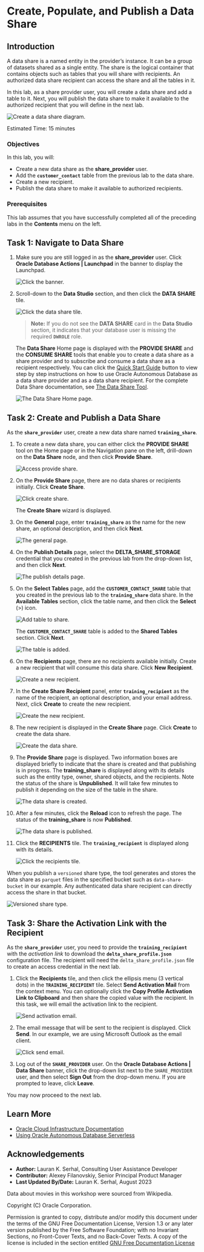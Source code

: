 # Create, Populate, and Publish a Data Share

## Introduction

A data share is a named entity in the provider’s instance. It can be a group of datasets shared as a single entity. The share is the logical container that contains objects such as tables that you will share with recipients. An authorized data share recipient can  access the share and all the tables in it.

In this lab, as a share provider user, you will create a data share and add a table to it. Next, you will publish the data share to make it available to the authorized recipient that you will define in the next lab.

 ![Create a data share diagram.](images/data-share-diagram.png)

Estimated Time: 15 minutes

### Objectives

In this lab, you will:

* Create a new data share as the **share_provider** user.
* Add the **`customer_contact`** table from the previous lab to the data share.
* Create a new recipient.
* Publish the data share to make it available to authorized recipients.

### Prerequisites

This lab assumes that you have successfully completed all of the preceding labs in the **Contents** menu on the left.

## Task 1: Navigate to Data Share

1. Make sure you are still logged in as the **share_provider** user. Click **Oracle Database Actions | Launchpad** in the banner to display the Launchpad.

    ![Click the banner.](./images/click-banner.png " ")

2. Scroll-down to the **Data Studio** section, and then click the **DATA SHARE** tile.

     ![Click the data share tile.](./images/click-data-share.png " ")

     >**Note:** If you do not see the **DATA SHARE** card in the **Data Studio** section, it indicates that your database user is missing the required **`DWROLE`** role.

     The **Data Share** Home page is displayed with the **PROVIDE SHARE** and the **CONSUME SHARE** tools that enable you to create a data share as a share provider and to subscribe and consume a data share as a recipient respectively. You can click the [Quick Start Guide](https://docs.oracle.com/en/database/oracle/sql-developer-web/sdwfd/index.html) button to view step by step instructions on how to use Oracle Autonomous Database as a data share provider and as a data share recipient. For the complete Data Share documentation, see [The Data Share Tool](https://docs.oracle.com/en/cloud/paas/autonomous-database/adbsa/adp-data-share-tool.html#GUID-7EECE78B-336D-4853-BFC3-E78A7B8398DB).

    ![The Data Share Home page.](./images/data-share-home-page.png " ")

## Task 2: Create and Publish a Data Share

As the **`share_provider`** user, create a new data share named **`training_share`**.

1. To create a new data share, you can either click the **PROVIDE SHARE** tool on the Home page or in the Navigation pane on the left, drill-down on the **Data Share** node, and then click **Provide Share**.

    ![Access provide share.](./images/access-provide-share.png " ")

2. On the **Provide Share** page, there are no data shares or recipients initially. Click **Create Share**.

    ![Click create share.](./images/click-create-share.png " ")

    The **Create Share** wizard is displayed.

2. On the **General** page, enter **`training_share`** as the name for the new share, an optional description, and then click **Next**.

    ![The general page.](./images/wizard-general.png " ")

3. On the **Publish Details** page, select the **DELTA\_SHARE\_STORAGE** credential that you created in the previous lab from the drop-down list, and then click **Next**.

    ![The publish details page.](./images/wizard-publish-details.png " ")

4. On the **Select Tables** page, add the **`CUSTOMER_CONTACT_SHARE`** table that you created in the previous lab to the **`training_share`** data share. In the **Available Tables** section, click the table name, and then click the **Select** (>) icon.

    ![Add table to share.](images/add-table-to-share.png)

    The **`CUSTOMER_CONTACT_SHARE`** table is added to the **Shared Tables** section. Click **Next**.

    ![The table is added.](images/table-added.png)

5. On the **Recipients** page, there are no recipients available initially. Create a new recipient that will consume this data share. Click **New Recipient**.

    ![Create a new recipient.](images/create-recipient.png)

6. In the **Create Share Recipient** panel, enter **`training_recipient`** as the name of the recipient, an optional description, and your email address. Next, click **Create** to create the new recipient.

    ![Create the new recipient.](images/click-create-recipient.png)

7. The new recipient is displayed in the **Create Share** page. Click **Create** to create the data share.

    ![Create the data share.](images/create-new-share.png)

8. The **Provide Share** page is displayed. Two information boxes are displayed briefly to indicate that the share is created and that publishing is in progress. The **training_share** is displayed along with its details such as the entity type, owner, shared objects, and the recipients. Note the status of the share is **Unpublished**. It will take few minutes to publish it depending on the size of the table in the share.

    ![The data share is created.](images/share-created.png)

9. After a few minutes, click the **Reload** icon to refresh the page. The status of the **training_share** is now **Published**.

    ![The data share is published.](images/share-published.png)

10. Click the **RECIPIENTS** tile. The **`training_recipient`** is displayed along with its details.

    ![Click the recipients tile.](images/click-recipients-tile.png)

When you publish a `versioned` share type, the tool generates and stores the data share as `parquet` files in the specified bucket such as `data-share-bucket` in our example. Any authenticated data share recipient can directly access the share in that bucket.

![Versioned share type.](images/versioned-share-type.png)

## Task 3: Share the Activation Link with the Recipient

As the **`share_provider`** user, you need to provide the **`training_recipient`** with the _activation link_ to download the **`delta_share_profile.json`** configuration file. The recipient will need the `delta_share_profile.json` file to create an access credential in the next lab.

1. Click the **Recipients** tile, and then click the ellipsis menu (3 vertical dots)
in the **`TRAINING_RECIPIENT`** tile. Select **Send Activation Mail** from the context menu. You can optionally click the **Copy Profile Activation Link to Clipboard** and then share the copied value with the recipient. In this task, we will email the activation link to the recipient.

    ![Send activation email.](images/send-activation-email.png)

2. The email message that will be sent to the recipient is displayed. Click **Send**. In our example, we are using Microsoft Outlook as the email client.

    ![Click send email.](images/activation-email.png)

11. Log out of the **`SHARE_PROVIDER`** user. On the **Oracle Database Actions | Data Share** banner, click the drop-down list next to the `SHARE_PROVIDER` user, and then select **Sign Out** from the drop-down menu. If you are prompted to leave, click **Leave**.

You may now proceed to the next lab.

## Learn More

* [Oracle Cloud Infrastructure Documentation](https://docs.cloud.oracle.com/en-us/iaas/Content/GSG/Concepts/baremetalintro.htm)
* [Using Oracle Autonomous Database Serverless](https://docs.oracle.com/en/cloud/paas/autonomous-database/adbsa/index.html)

## Acknowledgements

* **Author:** Lauran K. Serhal, Consulting User Assistance Developer
* **Contributor:** Alexey Filanovskiy, Senior Principal Product Manager
* **Last Updated By/Date:** Lauran K. Serhal, August 2023

Data about movies in this workshop were sourced from Wikipedia.

Copyright (C) Oracle Corporation.

Permission is granted to copy, distribute and/or modify this document
under the terms of the GNU Free Documentation License, Version 1.3
or any later version published by the Free Software Foundation;
with no Invariant Sections, no Front-Cover Texts, and no Back-Cover Texts.
A copy of the license is included in the section entitled [GNU Free Documentation License](files/gnu-free-documentation-license.txt)
